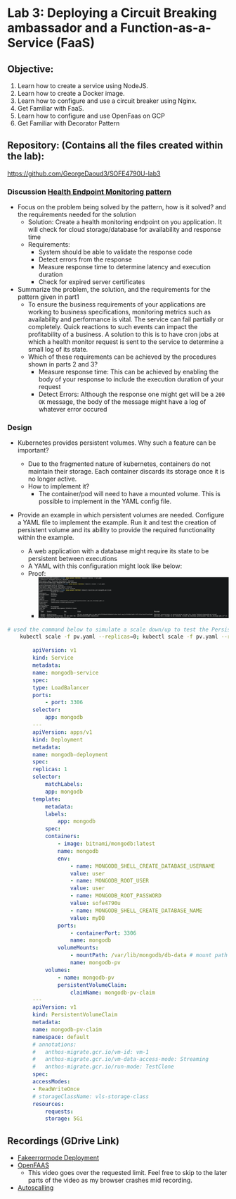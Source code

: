 # Lab 3: Deploying a Circuit Breaking ambassador and a Function-as-a-Service (FaaS)

## Objective:
1. Learn how to create a service using NodeJS.
2. Learn how to create a Docker image.
3. Learn how to configure and use a circuit breaker using Nginx.
4. Get Familiar with FaaS.
5. Learn how to configure and use OpenFaas on GCP
6. Get Familiar with Decorator Pattern

## Repository: (Contains all the files created within the lab):
https://github.com/GeorgeDaoud3/SOFE4790U-lab3

### Discussion [Health Endpoint Monitoring pattern](https://learn.microsoft.com/en-us/azure/architecture/patterns/health-endpoint-monitoring)
- Focus on the problem being solved by the pattern, how is it solved? and the
requirements needed for the solution
    - Solution: Create a health monitoring endpoint on you application. It will check for
    cloud storage/database for availability and response time
    - Requirements:
        - System should be able to validate the response code
        - Detect errors from the response
        - Measure response time to determine latency and execution duration
        - Check for expired server certificates
- Summarize the problem, the solution, and the requirements for the pattern given in part1
    - To ensure the business requirements of your applications are working to business specifications, monitoring metrics such as availability and performance is vital. The service can fail partially or completely. Quick reactions to such events can impact the profitability of a business. A solution to this is to have cron jobs at which a health monitor request is sent to the service to determine a small log of its state.
    - Which of these requirements can be achieved by the procedures shown in parts 2 and 3?
        - Measure response time: This can be achieved by enabling the body of your response to include the execution duration of your request
        - Detect Errors: Although the response one might get will be a `200 OK` message, the body of the message might have a log of whatever error occured
### Design

- Kubernetes provides  persistent volumes. Why such a feature can be  important?
    - Due to the fragmented nature of kubernetes, containers do not maintain their storage. Each container discards its storage once it is no longer active.
    - How to implement it?
        - The container/pod will need to have a mounted volume. This is possible to implement in the YAML config file.

- Provide an example in which persistent volumes are needed. Configure a YAML file to implement the example. Run it and test the creation of persistent volume and its ability to provide the required functionality within the example.
    - A web application with a database might require its state to be persistent between executions
    - A YAML with this configuration might look like below:
    - Proof:
        - ![Persistent Volume MongoDB](https://github.com/tiwaojo/distributed-sys-labs/blob/master/Lab3/Tiwa/init_pvc_mongodb.png)


```sh
# used the command below to simulate a scale down/up to test the PersistedVolume. Volume could not be persisted
    kubectl scale -f pv.yaml --replicas=0; kubectl scale -f pv.yaml --replicas=1
```

``` yaml
        apiVersion: v1
        kind: Service
        metadata:
        name: mongodb-service
        spec:
        type: LoadBalancer
        ports:
            - port: 3306
        selector:
            app: mongodb
        ---
        apiVersion: apps/v1
        kind: Deployment
        metadata:
        name: mongodb-deployment
        spec:
        replicas: 1
        selector:
            matchLabels:
            app: mongodb
        template:
            metadata:
            labels:
                app: mongodb
            spec:
            containers:
                - image: bitnami/mongodb:latest
                name: mongodb
                env:
                    - name: MONGODB_SHELL_CREATE_DATABASE_USERNAME
                    value: user
                    - name: MONGODB_ROOT_USER
                    value: user
                    - name: MONGODB_ROOT_PASSWORD
                    value: sofe4790u
                    - name: MONGODB_SHELL_CREATE_DATABASE_NAME
                    value: myDB
                ports:
                    - containerPort: 3306
                    name: mongodb
                volumeMounts:
                    - mountPath: /var/lib/mongodb/db-data # mount path for our application within our application
                    name: mongodb-pv
            volumes:
                - name: mongodb-pv
                persistentVolumeClaim:
                    claimName: mongodb-pv-claim
        ---
        apiVersion: v1
        kind: PersistentVolumeClaim
        metadata:
        name: mongodb-pv-claim
        namespace: default
        # annotations:
        #   anthos-migrate.gcr.io/vm-id: vm-1
        #   anthos-migrate.gcr.io/vm-data-access-mode: Streaming
        #   anthos-migrate.gcr.io/run-mode: TestClone
        spec:
        accessModes:
        - ReadWriteOnce
        # storageClassName: vls-storage-class
        resources:
            requests:
            storage: 5Gi

 ```
## Recordings (GDrive Link)
- [Fakeerrormode Deployment](https://drive.google.com/file/d/1MG2yGQBSiC6tg2vh0WTFmwORDIOzDkEP/view?usp=sharing)
- [OpenFAAS](https://drive.google.com/file/d/1M1ac7Vurc8818jZS840tTTD1mD9YcFRY/view?usp=sharing)
    - This video goes over the requested limit. Feel free to skip to the later parts of the video as my browser crashes mid recording.
- [Autoscalling](https://drive.google.com/file/d/1ymBBFcrwfgOWTj7oIK8CP-Ey1LJxb7Hn/view?usp=sharing)
